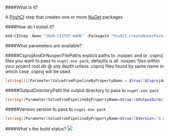 ####What is it?

A [PoshCI](https://github.com/PoshCI/PoshCI) step that creates one or more [NuGet](http://www.nuget.org/) packages

####How do I install it?

```PowerShell
Add-CIStep -Name "YOUR-CISTEP-NAME" -PackageId "PoshCI.CreateNuGetPackage"
```

####What parameters are available?

#####CsprojAndOrNuspecFilePaths
explicit paths to .nuspec and or .csproj files you want to pass to `nuget.exe pack`; defaults is all .nuspec files within your project root dir @ any depth unless .csproj files found by same name in which case .csproj will be used
```PowerShell
[string[]][Parameter(ValueFromPipelineByPropertyName = $true)]$CsprojAndOrNuspecFilePaths
```
#####OutputDirectoryPath
the output directory to pass to `nuget.exe pack`
```PowerShell
[string][Parameter(ValueFromPipelineByPropertyName=$true)]$OutputDirectoryPath='.'
```
#####Version
version to pass to `nuget.exe pack`
```PowerShell
[string][Parameter(ValueFromPipelineByPropertyName=$true)]$Version='0.0.1'
```

####What's the build status?
![](https://ci.appveyor.com/api/projects/status/78dvewyub2c3ih9c?svg=true)

